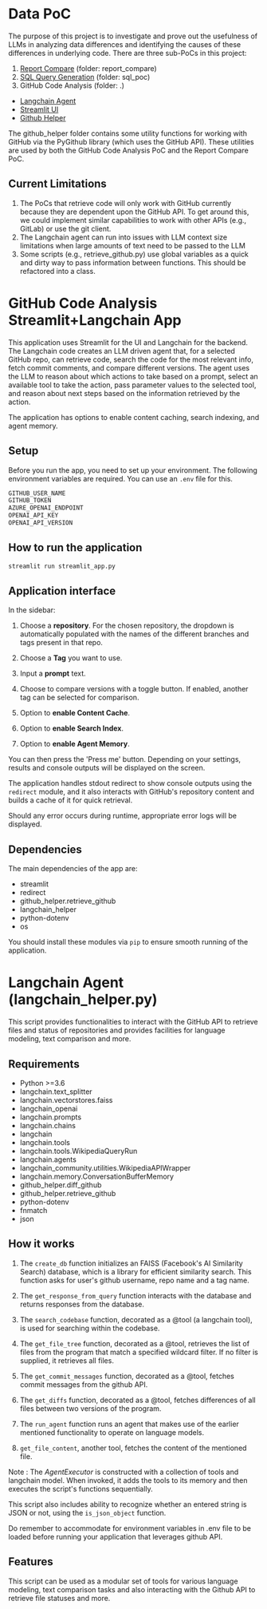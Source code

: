 # Data PoC
The purpose of this project is to investigate and prove out the usefulness of LLMs in analyzing data differences and identifying the causes of these differences in underlying code.  There are three sub-PoCs in this project:

1. [Report Compare](/report_compare/readme.md) (folder: report_compare)
3. [SQL Query Generation](/sql_poc/readme.md) (folder: sql_poc)
4. GitHub Code Analysis (folder: .)
  - [Langchain Agent](#Langchain-Agent-langchain_helperpy)
  - [Streamlit UI](#GitHub-Code-Analysis-StreamlitLangchain-App)
  - [Github Helper](/github_helper/readme.md)

The github_helper folder contains some utility functions for working with GitHub via the PyGithub library (which uses the GitHub API).  These utilities are used by both the GitHub Code Analysis PoC and the Report Compare PoC.

## Current Limitations

1. The PoCs that retrieve code will only work with GitHub currently because they are dependent upon the GitHub API.  To get around this, we could implement similar capabilities to work with other APIs (e.g., GitLab) or use the git client.
2. The Langchain agent can run into issues with LLM context size limitations when large amounts of text need to be passed to the LLM
3. Some scripts (e.g., retrieve_github.py) use global variables as a quick and dirty way to pass information between functions.  This should be refactored into a class.

# GitHub Code Analysis Streamlit+Langchain App

This application uses Streamlit for the UI and Langchain for the backend.  The Langchain code creates an LLM driven agent that, for a selected GitHub repo, can retrieve code, search the code for the most relevant info, fetch commit comments, and compare different versions.  The agent uses the LLM to reason about which actions to take based on a prompt, select an available tool to take the action, pass parameter values to the selected tool, and reason about next steps based on the information retrieved by the action.

The application has options to enable content caching, search indexing, and agent memory.

## Setup

Before you run the app, you need to set up your environment. The following environment variables are required. You can use an `.env` file for this.

```bash
GITHUB_USER_NAME
GITHUB_TOKEN
AZURE_OPENAI_ENDPOINT
OPENAI_API_KEY
OPENAI_API_VERSION
```

## How to run the application

```bash
streamlit run streamlit_app.py
```

## Application interface

In the sidebar:

1. Choose a **repository**. For the chosen repository, the dropdown is automatically populated with the names of the different branches and tags present in that repo.

2. Choose a **Tag** you want to use. 

3. Input a **prompt** text.

4. Choose to compare versions with a toggle button. If enabled, another tag can be selected for comparison.

5. Option to **enable Content Cache**.

6. Option to **enable Search Index**.

7. Option to **enable Agent Memory**.

You can then press the 'Press me' button. Depending on your settings, results and console outputs will be displayed on the screen.

The application handles stdout redirect to show console outputs using the `redirect` module, and it also interacts with GitHub's repository content and builds a cache of it for quick retrieval.

Should any error occurs during runtime, appropriate error logs will be displayed.

## Dependencies

The main dependencies of the app are:

- streamlit
- redirect
- github_helper.retrieve_github
- langchain_helper
- python-dotenv
- os

You should install these modules via `pip` to ensure smooth running of the application.

# Langchain Agent (langchain_helper.py)

This script provides functionalities to interact with the GitHub API to retrieve files and status of repositories and provides facilities for language modeling, text comparison and more.

## Requirements
- Python >=3.6
- langchain.text_splitter
- langchain.vectorstores.faiss
- langchain_openai
- langchain.prompts
- langchain.chains
- langchain 
- langchain.tools
- langchain.tools.WikipediaQueryRun
- langchain.agents
- langchain_community.utilities.WikipediaAPIWrapper
- langchain.memory.ConversationBufferMemory
- github_helper.diff_github
- github_helper.retrieve_github
- python-dotenv
- fnmatch
- json

## How it works

1. The `create_db` function initializes an FAISS (Facebook's AI Similarity Search) database, which is a library for efficient similarity search. This function asks for user's github username, repo name and a tag name. 

2. The `get_response_from_query` function interacts with the database and returns responses from the database.

3. The `search_codebase` function, decorated as a @tool (a langchain tool), is used for searching within the codebase.

4. The `get_file_tree` function, decorated as a @tool, retrieves the list of files from the program that match a specified wildcard filter. If no filter is supplied, it retrieves all files.

5. The `get_commit_messages` function, decorated as a @tool, fetches commit messages from the github API.

6. The `get_diffs` function, decorated as a @tool, fetches differences of all files between two versions of the program.

7. The `run_agent` function runs an agent that makes use of the earlier mentioned functionality to operate on language models.

8. `get_file_content`, another tool, fetches the content of the mentioned file.

Note : The *AgentExecutor* is constructed with a collection of tools and langchain model. When invoked, it adds the tools to its memory and then executes the script's functions sequentially. 

This script also includes ability to recognize whether an entered string is JSON or not, using the `is_json_object` function. 

Do remember to accommodate for environment variables in .env file to be loaded before running your application that leverages github API. 

## Features
This script can be used as a modular set of tools for various language modeling, text comparison tasks and also interacting with the Github API to retrieve file statuses and more.
